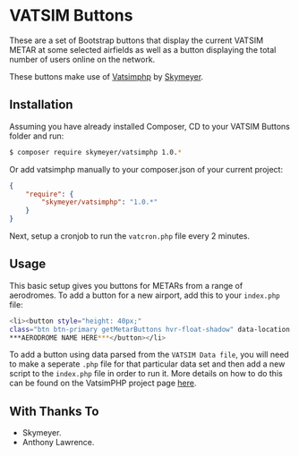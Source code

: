 # VATSIM Buttons
These are a set of Bootstrap buttons that display the current VATSIM METAR at some selected airfields as well as a button displaying the total number of users online on the network.

These buttons make use of [Vatsimphp](https://github.com/skymeyer/Vatsimphp) by [Skymeyer](https://github.com/skymeyer).

## Installation

Assuming you have already installed Composer, CD to your VATSIM Buttons folder and run:

``` bash
$ composer require skymeyer/vatsimphp 1.0.*
```

Or add vatsimphp manually to your composer.json of your current project:

``` json
{
    "require": {
        "skymeyer/vatsimphp": "1.0.*"
    }
}
```

Next, setup a cronjob to run the `vatcron.php` file every 2 minutes.

## Usage

This basic setup gives you buttons for METARs from a range of aerodromes. To add a button for a new airport, add this to your `index.php` file:

``` bash
<li><button style="height: 40px;" 
class="btn btn-primary getMetarButtons hvr-float-shadow" data-location = "***AERODROME ICAO HERE***">
***AERODROME NAME HERE***</button></li>
```

To add a button using data parsed from the `VATSIM Data file`, you will need to make a seperate `.php` file for that particular data set and then add a new script to the `index.php` file in order to run it. More details on how to do this can be found on the VatsimPHP project page [here](https://github.com/skymeyer/Vatsimphp).

## With Thanks To

* Skymeyer.
* Anthony Lawrence.
